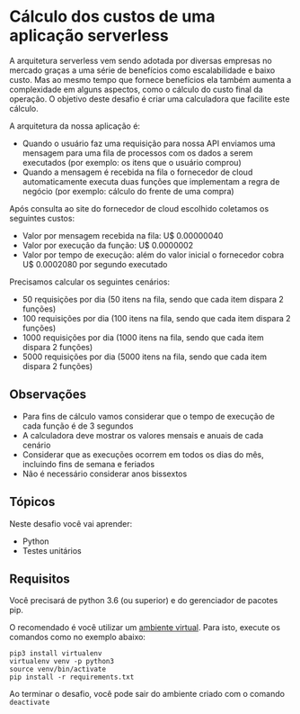 # Cálculo dos custos de uma aplicação serverless

A arquitetura serverless vem sendo adotada por diversas empresas no mercado graças a uma série de benefícios como escalabilidade e baixo custo.
Mas ao mesmo tempo que fornece benefícios ela também aumenta a complexidade em alguns aspectos, como o cálculo do custo final da operação. O objetivo deste desafio é criar uma calculadora que facilite este cálculo.

A arquitetura da nossa aplicação é:

- Quando o usuário faz uma requisição para nossa API enviamos uma mensagem para uma fila de processos com os dados a serem executados (por exemplo: os itens que o usuário comprou)
- Quando a mensagem é recebida na fila o fornecedor de cloud automaticamente executa duas funções que implementam a regra de negócio (por exemplo: cálculo do frente de uma compra)

Após consulta ao site do fornecedor de cloud escolhido coletamos os seguintes custos:

- Valor por mensagem recebida na fila: U$ 0.00000040
- Valor por execução da função: U$ 0.0000002
- Valor por tempo de execução: além do valor inicial o fornecedor cobra U$ 0.0002080 por segundo executado

Precisamos calcular os seguintes cenários:


- 50 requisições por dia (50 itens na fila, sendo que cada item dispara 2 funções)
- 100 requisições por dia (100 itens na fila, sendo que cada item dispara 2 funções)
- 1000 requisições por dia (1000 itens na fila, sendo que cada item dispara 2 funções)
- 5000 requisições por dia (5000 itens na fila, sendo que cada item dispara 2 funções)

## Observações
- Para fins de cálculo vamos considerar que o tempo de execução de cada função é de 3 segundos
- A calculadora deve mostrar os valores mensais e anuais de cada cenário
- Considerar que as execuções ocorrem em todos os dias do mês, incluindo fins de semana e feriados
- Não é necessário considerar anos bissextos

## Tópicos

Neste desafio você vai aprender:

- Python
- Testes unitários

## Requisitos

Você precisará de python 3.6 (ou superior) e do gerenciador de pacotes pip.

O recomendado é você utilizar um [ambiente virtual](https://pythonacademy.com.br/blog/python-e-virtualenv-como-programar-em-ambientes-virtuais). Para isto, execute os comandos como no exemplo abaixo:

    pip3 install virtualenv
    virtualenv venv -p python3
    source venv/bin/activate 
    pip install -r requirements.txt

Ao terminar o desafio, você pode sair do ambiente criado com o comando `deactivate`